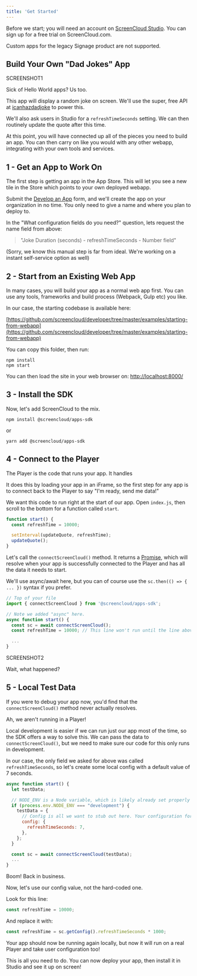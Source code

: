 ```yaml
---
title: 'Get Started'
---
```


Before we start; you will need an account on [ScreenCloud Studio](https://studio.screencloud.com/). You can sign up for a free trial on ScreenCloud.com.

Custom apps for the legacy Signage product are not supported.

## Build Your Own "Dad Jokes" App

SCREENSHOT1

Sick of Hello World apps? Us too.

This app will display a random joke on screen. We'll use the super, free API at [icanhazdadjoke](https://icanhazdadjoke.com/) to power this.

We'll also ask users in Studio for a `refreshTimeSeconds` setting. We can then routinely update the quote after this time.

At this point, you will have connected up all of the pieces you need to build an app. You can then carry on like you would with any other webapp, integrating with your own tools and services.

## 1 - Get an App to Work On

The first step is getting an app in the App Store. This will let you see a new tile in the Store which points to your own deployed webapp.

Submit the [Develop an App](https://docs.google.com/forms/d/e/1FAIpQLScBlxBq-1NhQzD1v7FkjDrdLVNTq0FkwJwYgnj_IprRxH2dww/viewform) form, and we'll create the app on your organization in no time. You only need to give a name and where you plan to deploy to.

In the "What configuration fields do you need?" question, lets request the name field from above:

> "Joke Duration (seconds) - refreshTimeSeconds - Number field"

(Sorry, we know this manual step is far from ideal. We're working on a instant self-service option as well)

## 2 - Start from an Existing Web App

In many cases, you will build your app as a normal web app first. You can use any tools, frameworks and build process (Webpack, Gulp etc) you like.

In our case, the starting codebase is available here:

[https://github.com/screencloud/developer/tree/master/examples/starting-from-webapp](https://github.com/screencloud/developer/tree/master/examples/starting-from-webapp)

You can copy this folder, then run:

```shell
npm install
npm start
```

You can then load the site in your web browser on: [http://localhost:8000/](http://localhost:8000/)

## 3 - Install the SDK

Now, let's add ScreenCloud to the mix.

```shell
npm install @screencloud/apps-sdk
```

or

```shell
yarn add @screencloud/apps-sdk
```

## 4 - Connect to the Player

The Player is the code that runs your app. It handles

It does this by loading your app in an iFrame, so the first step for any app is to connect back to the Player to say "I'm ready, send me data!"

We want this code to run right at the start of our app. Open `index.js`, then scroll to the bottom for a function called `start`.

```javascript
function start() {
  const refreshTime = 10000;

  setInterval(updateQuote, refreshTime);
  updateQuote();
}
```

Let's call the `connectScreenCloud()` method. It returns a [Promise](https://developer.mozilla.org/en-US/docs/Web/JavaScript/Guide/Using_promises), which will resolve when your app is successfully connected to the Player and has all the data it needs to start.

We'll use async/await here, but you can of course use the `sc.then(() => { ... })` syntax if you prefer.

```javascript
// Top of your file
import { connectScreenCloud } from '@screencloud/apps-sdk';

// Note we added "async" here.
async function start() {
  const sc = await connectScreenCloud();
  const refreshTime = 10000; // This line won't run until the line above finishes successfully.

  ...
}
```

SCREENSHOT2

Wait, what happened?

## 5 - Local Test Data

If you were to debug your app now, you'd find that the `connectScreenCloud()` method never actually resolves.

Ah, we aren't running in a Player!

Local development is easier if we can run just our app most of the time, so the SDK offers a way to solve this. We can pass the data to `connectScreenCloud()`, but we need to make sure our code for this only runs in development.

In our case, the only field we asked for above was called `refreshTimeSeconds`, so let's create some local config with a default value of 7 seconds.

```javascript
async function start() {
  let testData;

  // NODE_ENV is a Node variable, which is likely already set properly by your build tool.
  if (process.env.NODE_ENV === "development") {
    testData = {
      // Config is all we want to stub out here. Your configuration form in Studio will later need to generate exactly this sort of object.
      config: {
        refreshTimeSeconds: 7,
      },
    };
  }

  const sc = await connectScreenCloud(testData);
  ...
}
```

Boom! Back in business.

Now, let's use our config value, not the hard-coded one.

Look for this line:

```javascript
const refreshTime = 10000;
```

And replace it with:

```javascript
const refreshTime = sc.getConfig().refreshTimeSeconds * 1000;
```

Your app should now be running again locally, but now it will run on a real Player and take user configuration too!

This is all you need to do. You can now deploy your app, then install it in Studio and see it up on screen!

